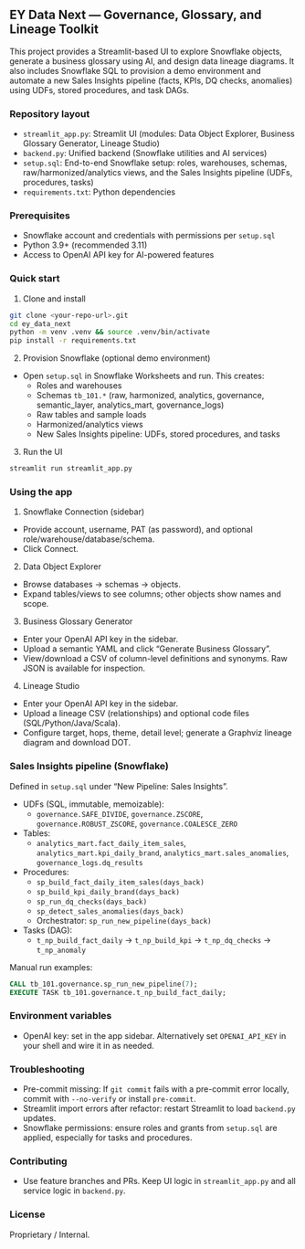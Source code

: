 ## EY Data Next — Governance, Glossary, and Lineage Toolkit

This project provides a Streamlit-based UI to explore Snowflake objects, generate a business glossary using AI, and design data lineage diagrams. It also includes Snowflake SQL to provision a demo environment and automate a new Sales Insights pipeline (facts, KPIs, DQ checks, anomalies) using UDFs, stored procedures, and task DAGs.

### Repository layout
- `streamlit_app.py`: Streamlit UI (modules: Data Object Explorer, Business Glossary Generator, Lineage Studio)
- `backend.py`: Unified backend (Snowflake utilities and AI services)
- `setup.sql`: End-to-end Snowflake setup: roles, warehouses, schemas, raw/harmonized/analytics views, and the Sales Insights pipeline (UDFs, procedures, tasks)
- `requirements.txt`: Python dependencies

### Prerequisites
- Snowflake account and credentials with permissions per `setup.sql`
- Python 3.9+ (recommended 3.11)
- Access to OpenAI API key for AI-powered features

### Quick start
1) Clone and install
```bash
git clone <your-repo-url>.git
cd ey_data_next
python -m venv .venv && source .venv/bin/activate
pip install -r requirements.txt
```

2) Provision Snowflake (optional demo environment)
- Open `setup.sql` in Snowflake Worksheets and run. This creates:
  - Roles and warehouses
  - Schemas `tb_101.*` (raw, harmonized, analytics, governance, semantic_layer, analytics_mart, governance_logs)
  - Raw tables and sample loads
  - Harmonized/analytics views
  - New Sales Insights pipeline: UDFs, stored procedures, and tasks

3) Run the UI
```bash
streamlit run streamlit_app.py
```

### Using the app

1) Snowflake Connection (sidebar)
- Provide account, username, PAT (as password), and optional role/warehouse/database/schema.
- Click Connect.

2) Data Object Explorer
- Browse databases → schemas → objects.
- Expand tables/views to see columns; other objects show names and scope.

3) Business Glossary Generator
- Enter your OpenAI API key in the sidebar.
- Upload a semantic YAML and click “Generate Business Glossary”.
- View/download a CSV of column-level definitions and synonyms. Raw JSON is available for inspection.

4) Lineage Studio
- Enter your OpenAI API key in the sidebar.
- Upload a lineage CSV (relationships) and optional code files (SQL/Python/Java/Scala).
- Configure target, hops, theme, detail level; generate a Graphviz lineage diagram and download DOT.

### Sales Insights pipeline (Snowflake)
Defined in `setup.sql` under “New Pipeline: Sales Insights”.

- UDFs (SQL, immutable, memoizable):
  - `governance.SAFE_DIVIDE`, `governance.ZSCORE`, `governance.ROBUST_ZSCORE`, `governance.COALESCE_ZERO`
- Tables:
  - `analytics_mart.fact_daily_item_sales`, `analytics_mart.kpi_daily_brand`, `analytics_mart.sales_anomalies`, `governance_logs.dq_results`
- Procedures:
  - `sp_build_fact_daily_item_sales(days_back)`
  - `sp_build_kpi_daily_brand(days_back)`
  - `sp_run_dq_checks(days_back)`
  - `sp_detect_sales_anomalies(days_back)`
  - Orchestrator: `sp_run_new_pipeline(days_back)`
- Tasks (DAG):
  - `t_np_build_fact_daily` → `t_np_build_kpi` → `t_np_dq_checks` → `t_np_anomaly`

Manual run examples:
```sql
CALL tb_101.governance.sp_run_new_pipeline(7);
EXECUTE TASK tb_101.governance.t_np_build_fact_daily;
```

### Environment variables
- OpenAI key: set in the app sidebar. Alternatively set `OPENAI_API_KEY` in your shell and wire it in as needed.

### Troubleshooting
- Pre-commit missing: If `git commit` fails with a pre-commit error locally, commit with `--no-verify` or install `pre-commit`.
- Streamlit import errors after refactor: restart Streamlit to load `backend.py` updates.
- Snowflake permissions: ensure roles and grants from `setup.sql` are applied, especially for tasks and procedures.

### Contributing
- Use feature branches and PRs. Keep UI logic in `streamlit_app.py` and all service logic in `backend.py`.

### License
Proprietary / Internal.
